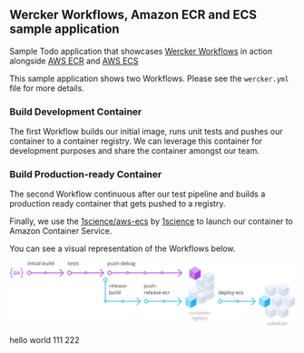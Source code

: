 ##  Wercker Workflows, Amazon ECR and ECS sample application

Sample Todo application that showcases [Wercker Workflows](http://wercker.com/workflows/) in action alongside [AWS ECR](https://aws.amazon.com/ecr/) and [AWS ECS](https://aws.amazon.com/ecs/)

This sample application shows two Workflows. Please see the `wercker.yml` file for more details.

### Build Development Container

The first Workflow builds our initial image, runs unit tests and pushes our container to a container registry.
We can leverage this container for development purposes and share the container amongst our team.

### Build Production-ready Container

The second Workflow continuous after our test pipeline and builds a production ready container that gets
pushed to a registry.

Finally, we use the [1science/aws-ecs](https://github.com/1science/wercker-aws-ecs) by [1science](https://github.com/1science) to launch our container to Amazon Container Service.

You can see a visual representation of the Workflows below.

![image](amazon-workflow.png)

hello world
111
222
